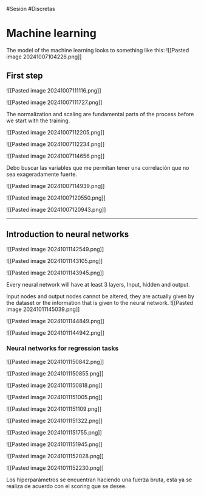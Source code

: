#Sesión #Discretas 

# Machine learning

The model of the machine learning looks to something like this:
![[Pasted image 20241007104226.png]]

## First step
![[Pasted image 20241007111116.png]]

![[Pasted image 20241007111727.png]]

The normalization and scaling are fundamental parts of the process before we start with the training.

![[Pasted image 20241007112205.png]]

![[Pasted image 20241007112234.png]]

![[Pasted image 20241007114656.png]]

Debo buscar las variables que me permitan tener una correlación que no sea exageradamente fuerte.

![[Pasted image 20241007114939.png]]

![[Pasted image 20241007120550.png]]

![[Pasted image 20241007120943.png]]

---

## Introduction to neural networks

![[Pasted image 20241011142549.png]]

![[Pasted image 20241011143105.png]]

![[Pasted image 20241011143945.png]]

Every neural network will have at least 3 layers, Input, hidden and output.

Input nodes and output nodes cannot be altered, they are actually given by the dataset or the information that is given to the neural network.
![[Pasted image 20241011145039.png]]

![[Pasted image 20241011144849.png]]

![[Pasted image 20241011144942.png]]

### Neural networks for regression tasks

![[Pasted image 20241011150842.png]]

![[Pasted image 20241011150855.png]]

![[Pasted image 20241011150818.png]]

![[Pasted image 20241011151005.png]]

![[Pasted image 20241011151109.png]]

![[Pasted image 20241011151322.png]]

![[Pasted image 20241011151755.png]]

![[Pasted image 20241011151945.png]]

![[Pasted image 20241011152028.png]]

![[Pasted image 20241011152230.png]]

Los hiperparámetros se encuentran haciendo una fuerza bruta, esta ya se realiza de acuerdo con el scoring que se desee.

